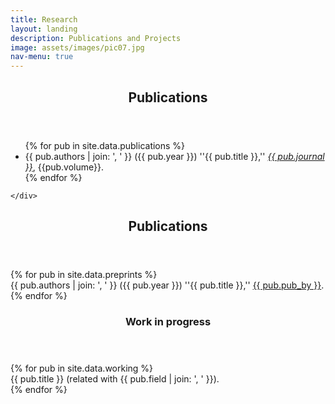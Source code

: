 ```yaml
---
title: Research
layout: landing
description: Publications and Projects
image: assets/images/pic07.jpg
nav-menu: true
---
```


<!-- Main -->
<div id="main">

<!-- One -->
<section id="one">
	<div class="inner">
		<header class="major">
			<h2>Publications</h2>
		</header>
		<div class="6u 12u$(small)">
			<ul class="alt">
			{% for pub in site.data.publications %}
			<li>{{ pub.authors | join: ', ' }} ({{ pub.year }}) ''{{ pub.title }},'' <em><a href="{{ pub.link }}">{{ pub.journal }}</a></em>, {{pub.volume}}.</li>
			{% endfor %}
			</ul>
		</div>
		
	</div>
</section>

<section id="two">
	<div class="inner">
		<header class="major">
			<h2>Publications</h2>
		</header>
			{% for pub in site.data.preprints %}
		<div class="publication-entry">
			{{ pub.authors | join: ', ' }} ({{ pub.year }}) ''{{ pub.title }},'' <a href="{{ pub.link }}">{{ pub.pub_by }}</a>.
		</div>
		{% endfor %}
	</div>
</section>

<!-- Three -->
<section class="spotlights">
	<section id="three" class="inner">
		<section>
			<a href="profile.html" class="image">
				<img src="{% link assets/images/pic08.jpg %}" alt="" data-position="center center" />
			</a>
			<div class="content">
				<div class="inner">
					<header class="major">
						<h3>Work in progress</h3>
					</header>
					{% for pub in site.data.working %}
					<div class="publication-entry">
						{{ pub.title }} (related with {{ pub.field | join: ', ' }}).
					</div>
					{% endfor %}
				</div>
			</div>
		</section>
	</section>
</section>

</div>
